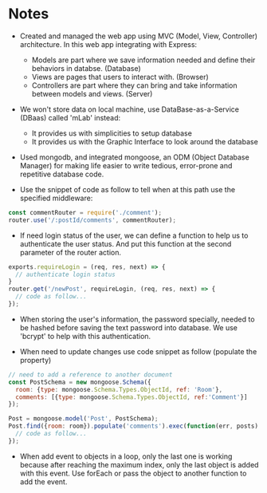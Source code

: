 # Notes
- Created and managed the web app using MVC (Model, View, Controller) architecture. In this web app integrating with Express:
  - Models are part where we save information needed and define their behaviors in databse. (Database)
  - Views are pages that users to interact with. (Browser)
  - Controllers are part where they can bring and take information between models and views. (Server)

- We won't store data on local machine, use DataBase-as-a-Service (DBaas) called 'mLab' instead:
  - It provides us with simplicities to setup database
  - It provides us with the Graphic Interface to look around the database

- Used mongodb, and integrated mongoose, an ODM (Object Database Manager) for making life easier to write tedious, error-prone and repetitive database code.

- Use the snippet of code as follow to tell when at this path use the specified middleware:
```javascript
const commentRouter = require('./comment');
router.use('/:postId/comments', commentRouter);
```
- If need login status of the user, we can define a function to help us to authenticate the user status. And put this function at the second parameter of the router action.
```javascript
exports.requireLogin = (req, res, next) => {
  // authenticate login status
}
router.get('/newPost', requireLogin, (req, res, next) => {
  // code as follow...
});
```

- When storing the user's information, the password specially, needed to be hashed before saving the text password into database. We use 'bcrypt' to help with this authentication.

- When need to update changes use code snippet as follow (populate the property)
```javascript
// need to add a reference to another document
const PostSchema = new mongoose.Schema({
  room: {type: mongoose.Schema.Types.ObjectId, ref: 'Room'},
  comments: [{type: mongoose.Schema.Types.ObjectId, ref:'Comment'}]
});

Post = mongoose.model('Post', PostSchema);
Post.find({room: room}).populate('comments').exec(function(err, posts) {
  // code as follow...
});
```

- When add event to objects in a loop, only the last one is working because after reaching the maximum index, only the last object is added with this event. Use forEach or pass the object to another function to add the event.

